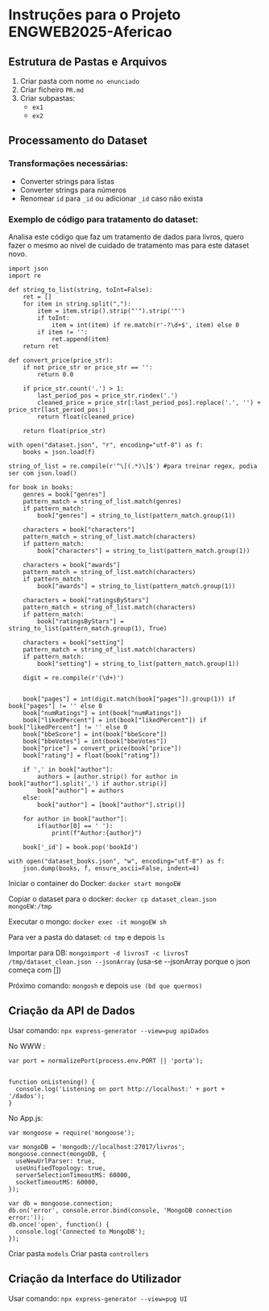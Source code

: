 # Instruções para o Projeto ENGWEB2025-Afericao

## Estrutura de Pastas e Arquivos

1. Criar pasta com nome `no enunciado`
2. Criar ficheiro `PR.md`
3. Criar subpastas:
   - `ex1`
   - `ex2`

## Processamento do Dataset

### Transformações necessárias:
- Converter strings para listas
- Converter strings para números
- Renomear `id` para `_id` ou adicionar `_id` caso não exista

### Exemplo de código para tratamento do dataset:
Analisa este código que faz um tratamento de dados para livros, quero fazer o mesmo ao nivel de cuidado de tratamento mas para este dataset novo.
```
import json
import re

def string_to_list(string, toInt=False):
    ret = []
    for item in string.split(","):
        item = item.strip().strip("'").strip('"')
        if toInt:
            item = int(item) if re.match(r'-?\d+$', item) else 0
        if item != '':
            ret.append(item)
    return ret

def convert_price(price_str):
    if not price_str or price_str == '':
        return 0.0
    
    if price_str.count('.') > 1:
        last_period_pos = price_str.rindex('.')
        cleaned_price = price_str[:last_period_pos].replace('.', '') + price_str[last_period_pos:]
        return float(cleaned_price)
    
    return float(price_str)
    
with open("dataset.json", "r", encoding="utf-8") as f:
    books = json.load(f)

string_of_list = re.compile(r'^\[(.*)\]$') #para treinar regex, podia ser com json.load()

for book in books:
    genres = book["genres"]
    pattern_match = string_of_list.match(genres)
    if pattern_match:
        book["genres"] = string_to_list(pattern_match.group(1))

    characters = book["characters"]
    pattern_match = string_of_list.match(characters)
    if pattern_match:
        book["characters"] = string_to_list(pattern_match.group(1))

    characters = book["awards"]
    pattern_match = string_of_list.match(characters)
    if pattern_match:
        book["awards"] = string_to_list(pattern_match.group(1))

    characters = book["ratingsByStars"]
    pattern_match = string_of_list.match(characters)
    if pattern_match:
        book["ratingsByStars"] = string_to_list(pattern_match.group(1), True)
    
    characters = book["setting"]
    pattern_match = string_of_list.match(characters)
    if pattern_match:
        book["setting"] = string_to_list(pattern_match.group(1))
    
    digit = re.compile(r'(\d+)')


    book["pages"] = int(digit.match(book["pages"]).group(1)) if book["pages"] != '' else 0
    book["numRatings"] = int(book["numRatings"])
    book["likedPercent"] = int(book["likedPercent"]) if book["likedPercent"] != '' else 0
    book["bbeScore"] = int(book["bbeScore"])
    book["bbeVotes"] = int(book["bbeVotes"])
    book["price"] = convert_price(book["price"])
    book["rating"] = float(book["rating"])

    if ',' in book["author"]:
        authors = [author.strip() for author in book["author"].split(',') if author.strip()]
        book["author"] = authors
    else:
        book["author"] = [book["author"].strip()]
    
    for author in book["author"]:
        if(author[0] == ' '):
            print(f"Author:{author}")

    book['_id'] = book.pop('bookId')

with open("dataset_books.json", "w", encoding="utf-8") as f:
    json.dump(books, f, ensure_ascii=False, indent=4)

```
Iniciar o container do Docker: `docker start mongoEW`

Copiar o dataset para o docker: `docker cp dataset_clean.json mongoEW:/tmp`

Executar o mongo: `docker exec -it mongoEW sh`

Para ver a pasta do dataset: `cd tmp` e depois `ls`

Importar para DB: `mongoimport -d livrosT -c livrosT /tmp/dataset_clean.json --jsonArray`
(usa-se --jsonArray porque o json começa com [])

Próximo comando: `mongosh` e depois `use (bd que quermos)`


## Criação da API de Dados

Usar comando: `npx express-generator --view=pug apiDados`

No WWW :
```
var port = normalizePort(process.env.PORT || 'porta');


function onListening() {
  console.log('Listening on port http://localhost:' + port + '/dados');
}
```

No App.js:
```
var mongoose = require('mongoose');

var mongoDB = 'mongodb://localhost:27017/livros';
mongoose.connect(mongoDB, {
  useNewUrlParser: true,
  useUnifiedTopology: true,
  serverSelectionTimeoutMS: 60000,
  socketTimeoutMS: 60000,
});

var db = mongoose.connection;
db.on('error', console.error.bind(console, 'MongoDB connection error:'));
db.once('open', function() {
  console.log('Connected to MongoDB');
});
```

Criar pasta `models`
Criar pasta `controllers`


## Criação da Interface do Utilizador

Usar comando: `npx express-generator --view=pug UI`







